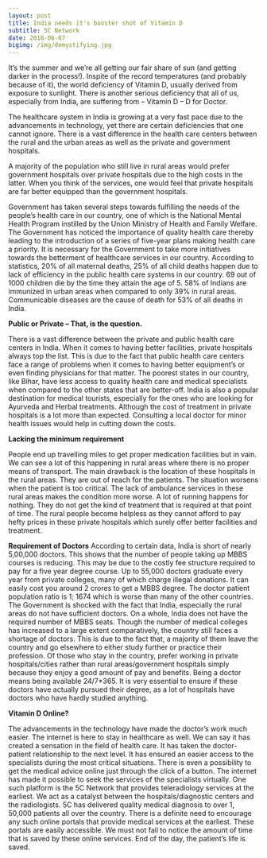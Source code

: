 ```yaml
---
layout: post
title: India needs it's booster shot of Vitamin D
subtitle: 5C Network 
date: 2018-06-07 
bigimg: /img/demystifying.jpg
---
```

It’s the summer and we’re all getting our fair share of sun (and getting darker in the process!). Inspite of the record temperatures (and probably because of it), the world deficiency of Vitamin D, usually derived from exposure to sunlight. There is another serious deficiency that all of us, especially from India, are suffering from – Vitamin D – D for Doctor.

The healthcare system in India is growing at a very fast pace due to the advancements in technology, yet there are certain deficiencies that one cannot ignore. There is a vast difference in the health care centers between the rural and the urban areas as well as the private and government hospitals. 

A majority of the population who still live in rural areas would prefer government hospitals over private hospitals due to the high costs in the latter. When you think of the services, one would feel that private hospitals are far better equipped than the government hospitals.

Government has taken several steps towards fulfilling the needs of the people’s health care in our country, one of which is the National Mental Health Program instilled by the Union Ministry of Health and Family Welfare. The Government has noticed the importance of quality health care thereby leading to the introduction of a series of five-year plans making health care a priority. It is necessary for the Government to take more initiatives towards the betterment of healthcare services in our country.
According to statistics, 20% of all maternal deaths, 25% of all child deaths happen due to lack of efficiency in the public health care systems in our country. 69 out of 1000 children die by the time they attain the age of 5. 58% of Indians are immunized in urban areas when compared to only 39% in rural areas. Communicable diseases are the cause of death for 53% of all deaths in India.  

**Public or Private – That, is the question.**

There is a vast difference between the private and public health care centers in India. When it comes to having better facilities, private hospitals always top the list. This is due to the fact that public health care centers face a range of problems when it comes to having better equipment’s or even finding physicians for that matter.  The poorest states in our country, like Bihar, have less access to quality health care and medical specialists when compared to the other states that are better-off. India is also a popular destination for medical tourists, especially for the ones who are looking for Ayurveda and Herbal treatments. Although the cost of treatment in private hospitals is a lot more than expected. Consulting a local doctor for minor health issues would help in cutting down the costs. 

**Lacking the minimum requirement**

People end up travelling miles to get proper medication facilities but in vain. We can see a lot of this happening in rural areas where there is no proper means of transport. The main drawback is the location of these hospitals in the rural areas. They are out of reach for the patients. The situation worsens when the patient is too critical. The lack of ambulance services in these rural areas makes the condition more worse. A lot of running happens for nothing. They do not get the kind of treatment that is required at that point of time. The rural people become helpless as they cannot afford to pay hefty prices in these private hospitals which surely offer better facilities and treatment. 

**Requirement of Doctors**
According to certain data, India is short of nearly 5,00,000 doctors. This shows that the number of people taking up MBBS courses is reducing. This may be due to the costly fee structure required to pay for a five year degree course. Up to 55,000 doctors graduate every year from private colleges, many of which charge illegal donations. It can easily cost you around 2 crores to get a MBBS degree. The doctor patient population ratio is 1; 1674 which is worse than many of the other countries. The Government is shocked with the fact that India, especially the rural areas do not have sufficient doctors. On a whole, India does not have the required number of MBBS seats. 
Though the number of medical colleges has increased to a large extent comparatively, the country still faces a shortage of doctors. This is due to the fact that, a majority of them leave the country and go elsewhere to either study further or practice their profession. Of those who stay in the country, prefer working in private hospitals/cities rather than rural areas/government hospitals simply because they enjoy a good amount of pay and benefits. Being a doctor means being available 24/7*365. It is very essential to ensure if these doctors have actually pursued their degree, as a lot of hospitals have doctors who have hardly studied anything.

**Vitamin D Online?**

The advancements in the technology have made the doctor’s work much easier. The internet is here to stay in healthcare as well. We can say it has created a sensation in the field of health care. It has taken the doctor-patient relationship to the next level. 
It has ensured an easier access to the specialists during the most critical situations. There is even a possibility to get the medical advice online just through the click of a button. The internet has made it possible to seek the services of the specialists virtually. 
One such platform is the 5C Network that provides teleradiology services at the earliest. We act as a catalyst between the hospitals/diagnostic centers and the radiologists. 5C has delivered quality medical diagnosis to over 1, 50,000 patients all over the country.
There is a definite need to encourage any such online portals that provide medical services at the earliest. These portals are easily accessible. We must not fail to notice the amount of time that is saved by these online services. End of the day, the patient’s life is saved.
